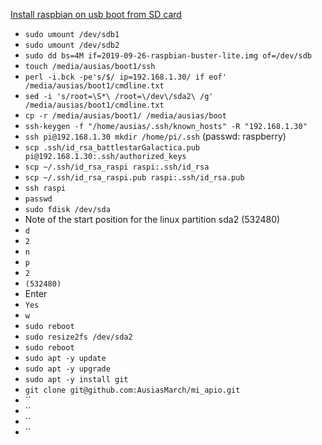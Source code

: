 [Install raspbian on usb boot from SD card](https://www.stewright.me/2013/05/install-and-run-raspbian-from-a-usb-flash-drive/)

* `sudo umount /dev/sdb1`
* `sudo umount /dev/sdb2`
* `sudo dd bs=4M if=2019-09-26-raspbian-buster-lite.img of=/dev/sdb`
* `touch /media/ausias/boot1/ssh` 
* `perl -i.bck -pe's/$/ ip=192.168.1.30/ if eof' /media/ausias/boot1/cmdline.txt `
* `sed -i 's/root=\S*\ /root=\/dev\/sda2\ /g' /media/ausias/boot1/cmdline.txt`
* `cp -r /media/ausias/boot1/ /media/ausias/boot`
* `ssh-keygen -f "/home/ausias/.ssh/known_hosts" -R "192.168.1.30"`
* `ssh pi@192.168.1.30 mkdir /home/pi/.ssh` (passwd: raspberry)
* `scp .ssh/id_rsa_battlestarGalactica.pub pi@192.168.1.30:.ssh/authorized_keys`
* `scp ~/.ssh/id_rsa_raspi raspi:.ssh/id_rsa`
* `scp ~/.ssh/id_rsa_raspi.pub raspi:.ssh/id_rsa.pub`
* `ssh raspi`
* `passwd`
* `sudo fdisk /dev/sda`
* Note of the start position for the linux partition sda2 (532480)
* `d`
* `2`
* `n`
* `p`
* `2`
* `(532480)`
* Enter
* `Yes`
* `w`
* `sudo reboot`
* `sudo resize2fs /dev/sda2`
* `sudo reboot`
* `sudo apt -y update`
* `sudo apt -y upgrade`
* `sudo apt -y install git`
* `git clone git@github.com:AusiasMarch/mi_apio.git`
* ``
* ``
* ``
* ``
